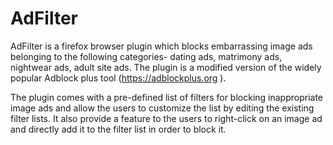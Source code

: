 AdFilter
==========
AdFilter is a firefox browser plugin which blocks embarrassing image ads belonging to the following categories- dating ads, matrimony ads, nightwear ads, adult site ads. The plugin is a modified version of the widely popular Adblock plus tool (https://adblockplus.org ). 

The plugin comes with a pre-defined list of filters for blocking inappropriate image ads and allow the users to customize the list by editing the existing filter lists. It also provide a feature to the users to right-click on an image ad and directly add it to the filter list in order to block it.
